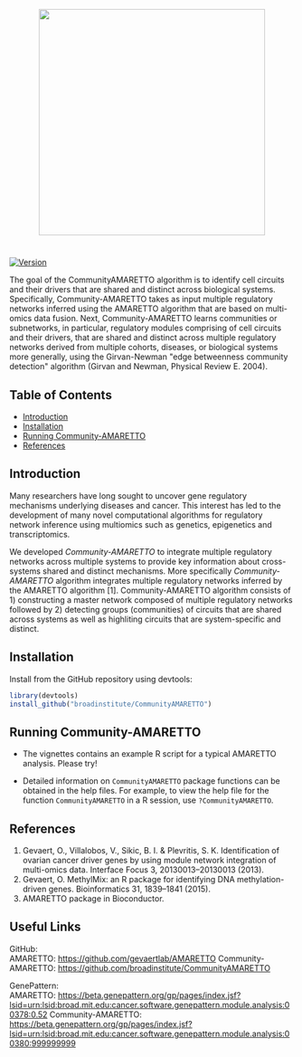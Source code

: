 [//]: # (TODO: Bioconductor support?)
[//]: # (TODO: Some examples)

<p align="center">
  <a href="https://github.com/broadinstitute/CommunityAMARETTO/">
    <img height="400" src="https://github.com/broadinstitute/CommunityAMARETTO/blob/develop/inst/extdata/CommunityAMARETTO_logo.png">
  </a>
  <h1 align="center"></h1>
</p>


[![Version](https://img.shields.io/badge/version-0.99.1-lightgrey.svg)]()

The goal of the CommunityAMARETTO algorithm is to identify cell circuits and their drivers that are shared and distinct across biological systems. Specifically, Community-AMARETTO takes as input multiple regulatory networks inferred using the AMARETTO algorithm that are based on multi-omics data fusion. Next, Community-AMARETTO learns communities or subnetworks, in particular, regulatory modules comprising of cell circuits and their drivers, that are shared and distinct across multiple regulatory networks derived from multiple cohorts, diseases, or biological systems more generally, using the Girvan-Newman "edge betweenness community detection" algorithm (Girvan and Newman, Physical Review E. 2004).

## Table of Contents

- [Introduction](#introduction)
- [Installation](#installation)
- [Running Community-AMARETTO](#running-amaretto)
- [References](#references)

## Introduction

Many researchers have long sought to uncover gene regulatory
mechanisms underlying diseases and cancer. This interest has
led to the development of many novel computational algorithms 
for regulatory network inference using multiomics such as 
genetics, epigenetics and transcriptomics. 

We developed *Community-AMARETTO* to integrate multiple
regulatory networks across multiple systems to provide key
information about cross-systems shared
and distinct mechanisms. More specifically *Community-AMARETTO*
algorithm integrates multiple regulatory networks inferred by the
AMARETTO algorithm [1]. Community-AMARETTO algorithm
consists of 1) constructing a master network composed of
multiple regulatory networks followed by 2) detecting
groups (communities) of circuits that are shared across systems
as well as highliting circuits that are system-specific and distinct. 

## Installation

Install from the GitHub repository using devtools:

``` r
library(devtools)
install_github("broadinstitute/CommunityAMARETTO")
```

## Running Community-AMARETTO

* The vignettes contains an example R script for a typical AMARETTO analysis. Please try!

* Detailed information on `CommunityAMARETTO` package functions can be obtained in the help files. For example, to view the help file for the function `CommunityAMARETTO` in a R session, use `?CommunityAMARETTO`.

## References


1.	Gevaert, O., Villalobos, V., Sikic, B. I. & Plevritis, S. K. Identification of ovarian cancer driver genes by using module network integration of multi-omics data. Interface Focus 3, 20130013–20130013 (2013).
2.	Gevaert, O. MethylMix: an R package for identifying DNA methylation-driven genes. Bioinformatics 31, 1839–1841 (2015).
3. AMARETTO package in Bioconductor.

## Useful Links

GitHub:<br/>
AMARETTO: https://github.com/gevaertlab/AMARETTO
Community-AMARETTO: https://github.com/broadinstitute/CommunityAMARETTO

GenePattern: <under development><br/>
AMARETTO: https://beta.genepattern.org/gp/pages/index.jsf?lsid=urn:lsid:broad.mit.edu:cancer.software.genepattern.module.analysis:00378:0.52
Community-AMARETTO: https://beta.genepattern.org/gp/pages/index.jsf?lsid=urn:lsid:broad.mit.edu:cancer.software.genepattern.module.analysis:00380:999999999


